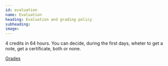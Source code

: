 ```yaml
---
id: evaluation
name: Evaluation
heading: Evaluation and grading policy
subheading: 
image: 
---
```


4 credits in 64 hours.
You can decide, during the first days, wheter to get a note, get a certificate, both or none.

[Grades]()
